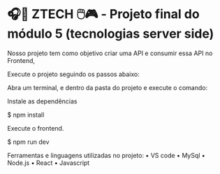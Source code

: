 #  🎧📱 ZTECH 🖱️🎮 - Projeto final do módulo 5 (tecnologias server side)




Nosso projeto tem como objetivo criar uma API e consumir essa API no Frontend,



Execute o projeto seguindo os passos abaixo: 





Abra um terminal, e dentro da pasta do projeto e execute o comando:


Instale as dependências 


$ npm install 


Execute o frontend. 


$ npm run dev




Ferramentas e linguagens utilizadas no projeto:
• VS code 
• MySql 
• Node.js 
• React
• Javascript  



